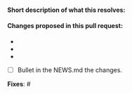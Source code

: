 #### Short description of what this resolves:


#### Changes proposed in this pull request:

-
-
-
- [ ] Bullet in the NEWS.md the changes.

**Fixes**: #
